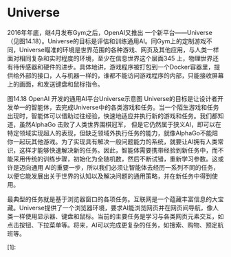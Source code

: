 # Universe

2016年年底，继4月发布Gym之后，OpenAI又推出
一个新平台——Universe（见图14.18）。Universe的目标是评估和训练通用AI。同Gym上的定制游戏不同，Universe瞄准的环境是世界范围的各种游戏、网页及其他应用，与人类一样面对相同复杂和实时程度的环境，至少在信息世界这个层面345
上，物理世界还有待传感器和硬件的进步。具体地讲，游戏程序被打包到一个Docker容器里，提供给外部的接口，人与机器一样的，谁都不能访问游戏程序的内部，只能接收屏幕上的画面，和发送键盘和鼠标指令。

图14.18 OpenAI 开发的通用AI平台Universe示意图
Universe的目标是让设计者开发单一的智能体，去完成Universe中的各类游戏和任务。当一个陌生游戏和任务出现时，智能体可以借助过往经验，快速地适应并执行新的游戏和任务。我们都知道，虽然AlphaGo  击败了人类世界围棋冠军，
但是它仍然属于狭义AI，即可以在特定领域实现超人的表现，但缺乏领域外执行任务的能力，就像AlphaGo不能陪你一起玩其他游戏。为了实现具有解决一般问题能力的系统，就要让AI拥有人类常识，这样才能够快速解决新的任务。因此，智能体需要携带经验到新任务中，而不能采用传统的训练步骤，初始化为全随机数，然后不断试错，重新学习参数。这或许是迈向通用  AI的重要一步，所以我们必须让智能体去经历一系列不同的任务，以便它能发展出关于世界的认知以及解决问题的通用策略，并在新任务中得到使用。

最典型的任务就是基于浏览器窗口的各项任务。互联网是一个蕴藏丰富信息的大宝藏。Universe提供了一个浏览器环境，要求AI能浏览网页并在网页间导航，像人类一样使用显示器、键盘和鼠标。当前的主要任务是学习与各类网页元素交互，如点击按钮、下拉菜单等。将来，AI可以完成更复杂的任务，如搜索、购物、预定航班等。

[1]:
